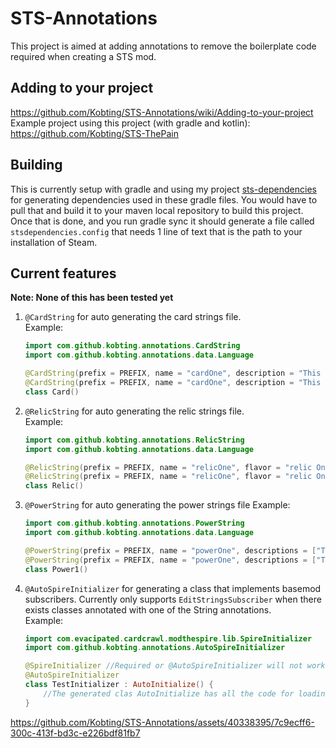 # STS-Annotations

This project is aimed at adding annotations to remove the boilerplate code required when creating a STS mod.

## Adding to your project

https://github.com/Kobting/STS-Annotations/wiki/Adding-to-your-project  
Example project using this project (with gradle and kotlin): https://github.com/Kobting/STS-ThePain

## Building

This is currently setup with gradle and using my project [sts-dependencies](https://github.com/Kobting/sts-dependencies) for generating dependencies used in these gradle files. 
You would have to pull that and build it to your maven local repository to build this project.
Once that is done, and you run gradle sync it should generate a file called `stsdependencies.config` that needs 1 line of text that is
the path to your installation of Steam.

## Current features

**Note: None of this has been tested yet**

1. `@CardString` for auto generating the card strings file.  
    Example:
    ```kotlin
   import com.github.kobting.annotations.CardString
   import com.github.kobting.annotations.data.Language
   
    @CardString(prefix = PREFIX, name = "cardOne", description = "This is card One!", language = Language.ENGLISH)
    @CardString(prefix = PREFIX, name = "cardOne", description = "This is card One! Spanish", language = Language.SPANISH)
   class Card()
   ```
2. `@RelicString` for auto generating the relic strings file.  
    Example:
    ```kotlin
    import com.github.kobting.annotations.RelicString
    import com.github.kobting.annotations.data.Language
   
    @RelicString(prefix = PREFIX, name = "relicOne", flavor = "relic One flavor.", descriptions = ["This is relic One!", "Description Two"], language = Language.ENGLISH)
    @RelicString(prefix = PREFIX, name = "relicOne", flavor = "relic One flavor. Spanish", descriptions = ["This is relic One! Spanish"], language = Language.SPANISH)
    class Relic()
    ```
3. `@PowerString` for auto generating the power strings file
    Example:
    ```kotlin
    import com.github.kobting.annotations.PowerString
    import com.github.kobting.annotations.data.Language
   
    @PowerString(prefix = PREFIX, name = "powerOne", descriptions = ["This is power One!"], language = Language.ENGLISH)
    @PowerString(prefix = PREFIX, name = "powerOne", descriptions = ["This is power One! Spanish"], language = Language.SPANISH)
    class Power1()
    ```
4. `@AutoSpireInitializer` for generating a class that implements basemod subscribers. Currently only supports `EditStringsSubscriber` when there exists classes annotated with one of the String annotations.   
    Example:
    ```kotlin
    import com.evacipated.cardcrawl.modthespire.lib.SpireInitializer
    import com.github.kobting.annotations.AutoSpireInitializer
    
    @SpireInitializer //Required or @AutoSpireInitializer will not work
    @AutoSpireInitializer
    class TestInitializer : AutoInitialize() {
        //The generated clas AutoInitialize has all the code for loading the string files based on the games current set language.
    }
    ```


https://github.com/Kobting/STS-Annotations/assets/40338395/7c9ecff6-300c-413f-bd3c-e226bdf81fb7




